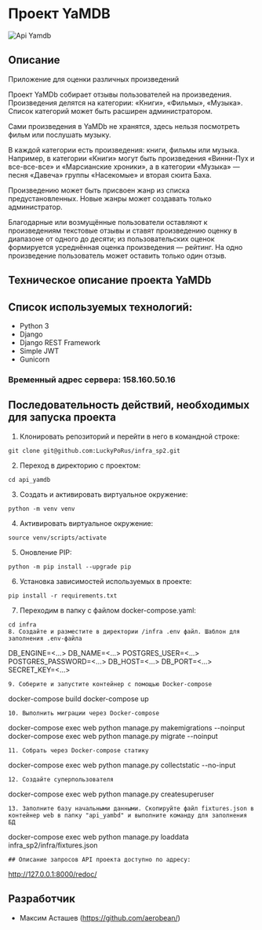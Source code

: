 # Проект YaMDB


![Api Yamdb](https://github.com/aerobean/yamdb_final/actions/workflows/yamdb_workflow.yml/badge.svg)

## Описание
Приложение для оценки различных произведений

Проект YaMDb собирает отзывы пользователей на произведения. Произведения делятся на категории: «Книги», «Фильмы», «Музыка». Список категорий может быть расширен администратором.

Сами произведения в YaMDb не хранятся, здесь нельзя посмотреть фильм или послушать музыку.

В каждой категории есть произведения: книги, фильмы или музыка. Например, в категории «Книги» могут быть произведения «Винни-Пух и все-все-все» и «Марсианские хроники», а в категории «Музыка» — песня «Давеча» группы «Насекомые» и вторая сюита Баха.

Произведению может быть присвоен жанр из списка предустановленных. Новые жанры может создавать только администратор.

Благодарные или возмущённые пользователи оставляют к произведениям текстовые отзывы и ставят произведению оценку в диапазоне от одного до десяти; из пользовательских оценок формируется усреднённая оценка произведения — рейтинг. На одно произведение пользователь может оставить только один отзыв.

## Техническое описание проекта YaMDb

## Список используемых технологий:
- Python 3
- Django
- Django REST Framework
- Simple JWT
- Gunicorn

### Временный адрес сервера: 158.160.50.16

## Последовательность действий, необходимых для запуска проекта
1. Клонировать репозиторий и перейти в него в командной строке:
```
git clone git@github.com:LuckyPoRus/infra_sp2.git
```
2. Переход в директорию с проектом:
```
cd api_yamdb
```
3. Cоздать и активировать виртуальное окружение:
```
python -m venv venv
```
4. Активировать виртуальное окружение:
```
source venv/scripts/activate
```
5. Оновление PIP:
```
python -m pip install --upgrade pip
```
6. Установка зависимостей используемых в проекте:
```
pip install -r requirements.txt
```
7. Переходим в папку с файлом docker-compose.yaml:
```
cd infra
8. Создайте и разместите в директории /infra .env файл. Шаблон для заполнения .env-файла
```
DB_ENGINE=<...>
DB_NAME=<...>
POSTGRES_USER=<...>
POSTGRES_PASSWORD=<...>
DB_HOST=<...>
DB_PORT=<...>
SECRET_KEY=<...>
```
9. Соберите и запустите контейнер с помощью Docker-compose
```
docker-compose build
docker-compose up
```
10. Выполнить миграции через Docker-compose
```
docker-compose exec web python manage.py makemigrations --noinput  
docker-compose exec web python manage.py migrate --noinput
```
11. Собрать через Docker-compose статику
```
docker-compose exec web python manage.py collectstatic --no-input
```  
12. Создайте суперпользователя
```
docker-compose exec web python manage.py createsuperuser
```  
13. Заполните базу начальными данными. Скопируйте файл fixtures.json в контейнер web в папку "api_yambd" и выполните команду для заполнения БД
```
docker-compose exec web python manage.py loaddata infra_sp2/infra/fixtures.json
```
## Описание запросов API проекта доступно по адресу:
```
http://127.0.0.1:8000/redoc/

## Разработчик
- Максим Асташев (https://github.com/aerobean/)
